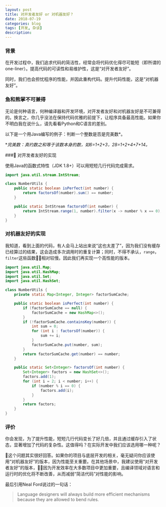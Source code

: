 ```yaml
---
layout: post
title: 对开发者友好 or 对机器友好？
date: 2018-07-19
categories: blog
tags: [开发, 杂谈]
description: 
---
```


### 背景

在开发过程中，我们追求代码的简洁性，经常会将代码优化得尽可能短（即所谓的one-liner）。提高代码的可读性和易维护性，这是“对开发者友好”。

同时，我们也会担忧程序的性能，并因此重构代码。提升代码性能，这是“对机器友好”。

### 鱼和熊掌不可兼得

无论是何种语言，何种编译器和开发环境，对开发者友好和对机器友好是不可兼得的。换言之，你几乎没法在保持代码优雅的前提下，让程序具备最高性能。如果你不明白我在说什么，请先看看Python和C语言的差别。

以下是一个用Java编写的例子：判断一个整数是否是完美数*。

**完美数：真约数之和等于该数本身的数，如6=1+2+3，28=1+2+4+7+14。*

### 对开发者友好的实现

使用Java的函数式特性（JDK 1.8+）可以用短短几行代码完成需求。

```java
import java.util.stream.IntStream;

class NumberUtils {
    public static boolean isPerfect(int number) {
        return factorsOf(number).sum() == number;
    }

    public static IntStream factorsOf(int number) {
        return IntStream.range(1, number).filter(x -> number % x == 0);
    }
}
```

### 对机器友好的实现

我知道，看到上面的代码，有人会马上站出来说“这也太差了”，因为我们没有缓存已经算过的结果，这会造成多次调用时的重复计算；同时，不得不承认，```range```，```filter```这些函数相对较慢。因此我们再实现一个高性能的版本。

```java
import java.util.Map;
import java.util.HashMap;
import java.util.Set;
import java.util.HashSet;

class NumberUtils {
    private static Map<Integer, Integer> factorSumCache;

    public static boolean isPerfect(int number) {
        if (factorSumCache == null) {
            factorSumCache = new HashMap<>();
        }
        if (!factorSumCache.containsKey(number)) {
            int sum = 0;
            for (int i : factorsOf(number)) {
                sum += i;
            }
            factorSumCache.put(number, sum);
        }
        return factorSumCache.get(number) == number;
    }

    public static Set<Integer> factorsOf(int number) {
        Set<Integer> factors = new HashSet<>();
        factors.add(1);
        for (int i = 2; i < number; i++) {
            if (number % i == 0) {
                factors.add(i);
            }
        }
        return factors;
    }
}
```

### 评价

你会发现，为了提升性能，短短几行代码变长了好几倍，并且通过缓存引入了状态，显著增加了代码的复杂性。这值得吗？在实际开发中我们应该选用哪一种呢？

这个问题其实很好回答。如果你的项目与底层开发的相关，毫无疑问你应该使用“对机器友好”的版本，因为性能至关重要。在其他场景中，我建议使用“对开发者友好”的版本，因为开发效率在大多数项目中更加重要，且编译领域对语言和运行时的优化将不断改善，从而减弱“简洁代码”对性能的影响。

最后引用Neal Ford说过的一句话：
> Language designers will always build more efficient mechanisms because they are allowed to bend rules.



